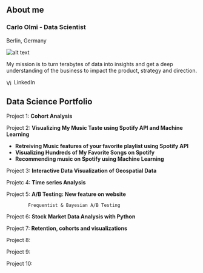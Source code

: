 ## About me

### Carlo Olmi - Data Scientist 
Berlin, Germany

![alt text](https://github.com/carlomariaolmi/portfolio/blob/master/images/logo2.PNG?raw=truev=0.1&px=20 "Logo Title Text 1")



My mission is to turn terabytes of data into insights and get a deep understanding of the business to impact the
product, strategy and direction.

<!--from https://www.linkedin.com/profile/profile-badges-->
<a href="https://www.linkedin.com/in/carlo-olmi" style="text-decoration:none;"><span><img
        src="https://media.licdn.com/mpr/mpr/shrink_200_200/AAEAAQAAAAAAAANyAAAAJGRlZTNlZDQwLTk4YTItNDA1MS04MzBjLWJmNGQ5M2RmZGUxYw.png" width="20" height="15"
        alt="View Julien Moumné's LinkedIn profile" style="vertical-align:middle;"
        border="0">LinkedIn</span></a>
        
## Data Science Portfolio

Project 1:  **Cohort Analysis**

Project 2:  **Visualizing My Music Taste using Spotify API and Machine Learning**
* **Retreiving Music features of your favorite playlist using Spotify API**
* **Visualizing Hundreds of My Favorite Songs on Spotify**
* **Recommending music on Spotify using Machine Learning**

Project 3:  **Interactive Data Visualization of Geospatial Data**

Projetc 4:  **Time series Analysis**

Project 5:  **A/B Testing: New feature on website**

            Frequentist & Bayesian A/B Testing

Project 6:  **Stock Market Data Analysis with Python**

Project 7:  **Retention, cohorts and visualizations**

Project 8:

Project 9:

Project 10:
